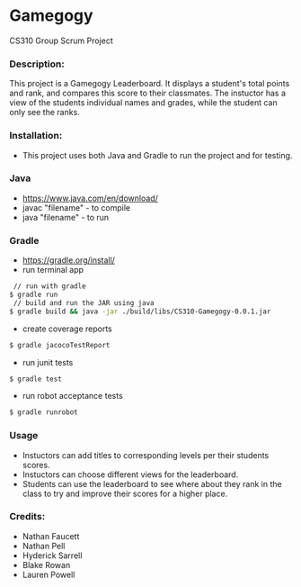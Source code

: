 Gamegogy
=====

CS310 Group Scrum Project

### Description:
This project is a Gamegogy Leaderboard. It displays a student's total points and rank, and compares this score to their classmates. The instuctor has a view of the students individual names and grades, while the student can only see the ranks. 

### Installation:
- This project uses both Java and Gradle to run the project and for testing. 

### Java 
  - https://www.java.com/en/download/
  - javac "filename" - to compile
  - java "filename" - to run

### Gradle
- https://gradle.org/install/
- run terminal app
```bash
 // run with gradle
$ gradle run
 // build and run the JAR using java
$ gradle build && java -jar ./build/libs/CS310-Gamegogy-0.0.1.jar
```
- create coverage reports
```bash
$ gradle jacocoTestReport
```

- run junit tests
```bash
$ gradle test
```

- run robot acceptance tests
```bash
$ gradle runrobot
```

### Usage
  - Instuctors can add titles to corresponding levels per their students scores.
  - Instuctors can choose different views for the leaderboard.
  - Students can use the leaderboard to see where about they rank in the class to try and improve their scores for a higher place.
  
### Credits:
 - Nathan Faucett
 - Nathan Pell
 - Hyderick Sarrell
 - Blake Rowan
 - Lauren Powell
